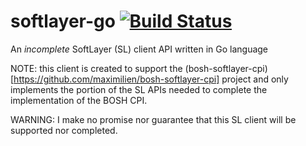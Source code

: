 softlayer-go [![Build Status](https://travis-ci.org/maximilien/softlayer-go.svg?branch=master)](https://travis-ci.org/maximilien/softlayer-go#)
============

An *incomplete* SoftLayer (SL) client API written in Go language

NOTE: this client is created to support the (bosh-softlayer-cpi)[https://github.com/maximilien/bosh-softlayer-cpi] project and only implements the portion of the SL APIs needed to complete the implementation of the BOSH CPI.

WARNING: I make no promise nor guarantee that this SL client will be supported nor completed.